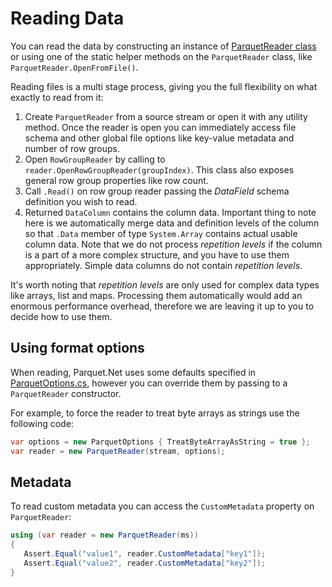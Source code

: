 # Reading Data

You can read the data by constructing an instance of [ParquetReader class](../src/Parquet/ParquetReader.cs) or using one of the static helper methods on the `ParquetReader` class, like `ParquetReader.OpenFromFile()`.

Reading files is a multi stage process, giving you the full flexibility on what exactly to read from it:

1. Create `ParquetReader` from a source stream or open it with any utility method. Once the reader is open you can immediately access file schema and other global file options like key-value metadata and number of row groups.
2. Open `RowGroupReader` by calling to `reader.OpenRowGroupReader(groupIndex)`. This class also exposes general row group properties like row count.
3. Call `.Read()` on row group reader passing the *DataField* schema definition you wish to read.
4. Returned `DataColumn` contains the column data. Important thing to note here is we automatically merge data and definition levels of the column so that `.Data` member of type `System.Array` contains actual usable column data. Note that we do not process *repetition levels* if the column is a part of a more complex structure, and you have to use them appropriately. Simple data columns do not contain *repetition levels*.

It's worth noting that *repetition levels* are only used for complex data types like arrays, list and maps. Processing them automatically would add an enormous performance overhead, therefore we are leaving it up to you to decide how to use them.

## Using format options

When reading, Parquet.Net uses some defaults specified in [ParquetOptions.cs](../src/Parquet/ParquetOptions.cs), however you can override them by passing to a `ParquetReader` constructor.

For example, to force the reader to treat byte arrays as strings use the following code:

```csharp
var options = new ParquetOptions { TreatByteArrayAsString = true };
var reader = new ParquetReader(stream, options);
```

## Metadata

To read custom metadata you can access the `CustomMetadata` property on `ParquetReader`:

```csharp
using (var reader = new ParquetReader(ms))
{
   Assert.Equal("value1", reader.CustomMetadata["key1"]);
   Assert.Equal("value2", reader.CustomMetadata["key2"]);
}
```